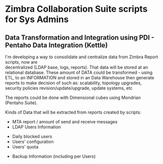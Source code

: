 # Zimbra Collaboration Suite scripts for Sys Admins

## Data Transformation and Integration using PDI - Pentaho Data Integration (Kettle)

I'm developing a way to consolidate and centralize data from Zimbra Report scripts, now are    
decentralized (LDAP base, logs, reports). That data will be stored at an relational database.
These amount of DATA could be transformed - using ETL, to an INFORMATION and stored in 
an Data Warehouse then generate reports to make decision of such as: scalability,  topology upgrades,  
security policies revision/update/upgrade, update systems, etc

The reports could be done with Dimensional cubes using Mondrian (Pentaho Suite).

Kinds of Data that will be extracted from reports created by scripts:
* MTA report / amount of send and receive messages
* LDAP Users Information
- Daily blocked users
- Users' configuration
- Users' quota
* Backup Information (including per Users)


